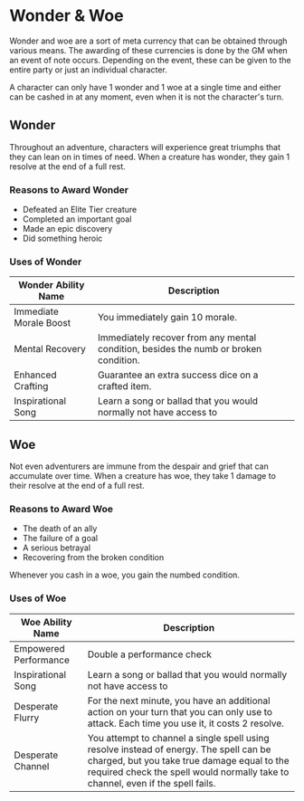 # Wonder & Woe

Wonder and woe are a sort of meta currency that can be obtained through various means. The awarding of these currencies is done by the GM when an event of note occurs. Depending on the event, these can be given to the entire party or just an individual character.

A character can only have 1 wonder and 1 woe at a single time and either can be cashed in at any moment, even when it is not the character's turn.

<div class="triangle-line"></div>

## Wonder

Throughout an adventure, characters will experience great triumphs that they can lean on in times of need. When a creature has wonder, they gain 1 resolve at the end of a full rest.

### Reasons to Award Wonder
- Defeated an Elite Tier creature
- Completed an important goal
- Made an epic discovery
- Did something heroic

### Uses of Wonder

| Wonder Ability Name    | Description |
|------------------------|-------------|
| Immediate Morale Boost | You immediately gain 10 morale. |
| Mental Recovery        | Immediately recover from any mental condition, besides the numb or broken condition. |
| Enhanced Crafting      | Guarantee an extra success dice on a crafted item. |
| Inspirational Song     | Learn a song or ballad that you would normally not have access to |

<div class="triangle-line"></div>

## Woe

Not even adventurers are immune from the despair and grief that can accumulate over time. When a creature has woe, they take 1 damage to their resolve at the end of a full rest.

### Reasons to Award Woe
- The death of an ally
- The failure of a goal
- A serious betrayal
- Recovering from the broken condition

<div class="note-box">
Whenever you cash in a woe, you gain the numbed condition.
</div>

### Uses of Woe

| Woe Ability Name | Description |
|------------------|-------------|
| Empowered Performance | Double a performance check |
| Inspirational Song     | Learn a song or ballad that you would normally not have access to |
| Desperate Flurry | For the next minute, you have an additional action on your turn that you can only use to attack. Each time you use it, it costs 2 resolve. |
| Desperate Channel | You attempt to channel a single spell using resolve instead of energy. The spell can be charged, but you take true damage equal to the required check the spell would normally take to channel, even if the spell fails. |